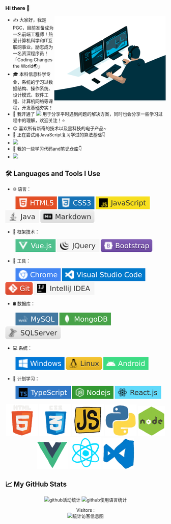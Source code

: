 ### Hi there 👋

<img align="right" width="350" alt="Code" src="https://github.com/Wandrys-dev/Wandrys-dev/blob/main/code.gif"/>

- ✍️ 大家好，我是PGC，目前准备成为一名前端工程师！热爱计算机科学和IT互联网事业，励志成为一名资深程序员！「Coding Changes the World🌏」
- 🎓 本科信息科学专业，系统的学习过数据结构、操作系统、设计模式、软件工程、计算机网络等课程，开发基础夯实！
- 📕 我开通了 <a href="https://blog.csdn.net/shallow77"><img style="padding-top=10px" src="https://img.shields.io/badge/CSDN-%E5%8D%9A%E5%AE%A2-c32136"></a> 用于分享平时遇到问题的解决方案，同时也会分享一些学习过程中的理解，欢迎关注！⭐
- 😉 喜欢所有新奇的技术以及黑科技的电子产品~
- 🧠 正在尝试用JavaScript复习学过的算法基础👇
- <a href="https://github.com/peng-guangchuan/LeetCode-JavaScript"><img src="https://github-readme-stats.vercel.app/api/pin/?username=peng-guangchuan&repo=LeetCode-JavaScript&theme=default"></a>
- 📂 我的一些学习代码and笔记仓库👇
- <a href="https://github.com/peng-guangchuan/LeetCode-JavaScript"><img src="https://github-readme-stats.vercel.app/api/pin/?username=peng-guangchuan&repo=Study-Plan&theme&theme=default"></a>

## 🛠 Languages and Tools I Use

- 🌐 语言：

&emsp;&emsp;
![HTML5](./Shields/HTML5.svg)
![CSS3](./Shields/CSS3.svg)
![JavaScript](./Shields/JavaScript.svg)
![Java](./Shields/Java.svg)
![Markdown](./Shields/Markdown.svg)
<!-- ![Python](https://img.shields.io/badge/-Python-3776AB?style=flat-square&logo=python&logoColor=white) -->

- 📎 框架技术：

&emsp;&emsp;
![Vue.js](./Shields/Vuejs.svg)
![JQuery](./Shields/JQuery.svg)
![Bootstrap](./Shields/Bootstrap.svg)

- 🧰 工具：

&emsp;&emsp;
![Google Chrome](./Shields/Chrome.svg)
![Visual Studio Code](./Shields/VisualStudioCode.svg)
![Git](./Shields/Git.svg)
![IntelliJ IDEA](./Shields/IntellJ%20IDEA.svg)

- 🛢 数据库：

&emsp;&emsp;
![MySQL](./Shields/MySQL.svg)
![MongoDB](./Shields/MongoDB.svg)
![SQLServer](./Shields/SQLServer.svg)

- 💻 系统：

&emsp;&emsp;
![Windows](./Shields/Windows.svg)
![Linux](./Shields/Linux.svg)
![Android](./Shields/Android.svg)
<!-- ![IOS](https://img.shields.io/badge/-IOS-333333?style=flat-square&logo=ios) -->

- 💪 计划学习：

&emsp;&emsp;
![TypeScript](./Shields/TypeScript.svg)
![Nodejs](./Shields/Nodejs.svg)
![Reactjs](./Shields/reactjs.svg)
<!-- ![Docker](https://img.shields.io/badge/-Docker-FCC624?style=flat-square&logo=docker)
![Shell Script](https://img.shields.io/badge/shell_script-%4285F4.svg?style=style=flat-square&logo=gnu-bash&logoColor=white)
![C++](https://img.shields.io/badge/-C++-00599C?style=flat-square&logo=c) 
![PyCharm](https://img.shields.io/badge/-Pycharm-333333?style=flat&logo=Pycharm-code&logoColor=007ACC)
![C](https://img.shields.io/badge/c-%2300599C.svg?style=flat-square&logo=c&logoColor=white)
![C#](https://img.shields.io/badge/c%23-%23239120.svg?style=flat-square&logo=c-sharp&logoColor=white) -->

<!-- Gif -->
<div align="center">
  <img alt="html5" src="./Gifs/html5.gif" width="100" title="html">
  <img alt="css" src="./Gifs/css3.gif" width="100" title="css">
  <img alt="javascript" src="./Gifs/javascript.webp" width="100" title="javascript">
  <img alt="python" src="./Gifs/python.webp" width="100" title="python">
  <img alt="node" src="./Gifs/nodejs.gif" width="85" title="node">
  <img alt="vue" src="./Gifs/vuejs.gif" width="100" title="node">
  <img alt="react" src="./Gifs/reactjs.gif" width="100" title="node">
  <img alt="VSCode" src="./Gifs/visualstudiocode.webp" width="100" title="vscode">
<!--   <img alt="github" src="https://i.giphy.com/media/KzJkzjggfGN5Py6nkT/200.webp" width="100" title="github">
  <img alt="idea" src="https://media.giphy.com/media/iJWXxAr2Za6EtN2Row/giphy.gif" width="100" title="node"> -->
</div>

## 📈 My GitHub Stats
<div align="center">
  <img height="145px" alt="github活动统计" src="https://github-readme-stats.vercel.app/api?username=peng-guangchuan&hide_title=true&hide_border=true&show_icons=true&text_color=000&icon_color=000&bg_color=0,ea6161,ffc64d,fffc4d,52fa5a&theme=graywhite" />
  <img height="145px" alt="github使用语言统计" src="https://github-readme-stats.vercel.app/api/top-langs/?username=peng-guangchuan&hide_title=true&hide_border=true&layout=compact&langs_count=6&text_color=000&icon_color=fff&bg_color=0,52fa5a,4dfcff,c64dff&theme=graywhite" />
</div>

<p align="center"> 
  Visitors :<br>
  <img alt="统计访客信息图" src="https://profile-counter.glitch.me/peng-guangchuan/count.svg" />
</p>

<!--
**peng-guangchuan/peng-guangchuan** is a ✨ _special_ ✨ repository because its `README.md` (this file) appears on your GitHub profile.

Here are some ideas to get you started:

- 🔭 I’m currently working on ...
- 🌱 I’m currently learning ...
- 👯 I’m looking to collaborate on ...
- 🤔 I’m looking for help with ...
- 💬 Ask me about ...
- 📫 How to reach me: ...
- 😄 Pronouns: ...
- ⚡ Fun fact: ...
-->

